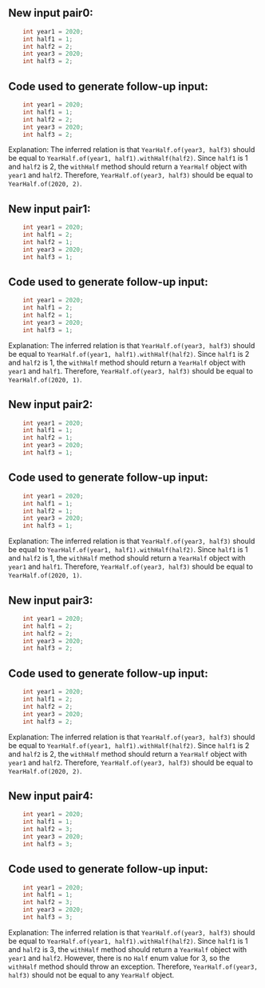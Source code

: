 ## New input pair0:
```java
    int year1 = 2020;
    int half1 = 1;
    int half2 = 2;
    int year3 = 2020;
    int half3 = 2;
```
## Code used to generate follow-up input:
```java
    int year1 = 2020;
    int half1 = 1;
    int half2 = 2;
    int year3 = 2020;
    int half3 = 2;
```
Explanation: The inferred relation is that `YearHalf.of(year3, half3)` should be equal to `YearHalf.of(year1, half1).withHalf(half2)`. Since `half1` is 1 and `half2` is 2, the `withHalf` method should return a `YearHalf` object with `year1` and `half2`. Therefore, `YearHalf.of(year3, half3)` should be equal to `YearHalf.of(2020, 2)`.

## New input pair1:
```java
    int year1 = 2020;
    int half1 = 2;
    int half2 = 1;
    int year3 = 2020;
    int half3 = 1;
```
## Code used to generate follow-up input:
```java
    int year1 = 2020;
    int half1 = 2;
    int half2 = 1;
    int year3 = 2020;
    int half3 = 1;
```
Explanation: The inferred relation is that `YearHalf.of(year3, half3)` should be equal to `YearHalf.of(year1, half1).withHalf(half2)`. Since `half1` is 2 and `half2` is 1, the `withHalf` method should return a `YearHalf` object with `year1` and `half1`. Therefore, `YearHalf.of(year3, half3)` should be equal to `YearHalf.of(2020, 1)`.

## New input pair2:
```java
    int year1 = 2020;
    int half1 = 1;
    int half2 = 1;
    int year3 = 2020;
    int half3 = 1;
```
## Code used to generate follow-up input:
```java
    int year1 = 2020;
    int half1 = 1;
    int half2 = 1;
    int year3 = 2020;
    int half3 = 1;
```
Explanation: The inferred relation is that `YearHalf.of(year3, half3)` should be equal to `YearHalf.of(year1, half1).withHalf(half2)`. Since `half1` is 1 and `half2` is 1, the `withHalf` method should return a `YearHalf` object with `year1` and `half1`. Therefore, `YearHalf.of(year3, half3)` should be equal to `YearHalf.of(2020, 1)`.

## New input pair3:
```java
    int year1 = 2020;
    int half1 = 2;
    int half2 = 2;
    int year3 = 2020;
    int half3 = 2;
```
## Code used to generate follow-up input:
```java
    int year1 = 2020;
    int half1 = 2;
    int half2 = 2;
    int year3 = 2020;
    int half3 = 2;
```
Explanation: The inferred relation is that `YearHalf.of(year3, half3)` should be equal to `YearHalf.of(year1, half1).withHalf(half2)`. Since `half1` is 2 and `half2` is 2, the `withHalf` method should return a `YearHalf` object with `year1` and `half2`. Therefore, `YearHalf.of(year3, half3)` should be equal to `YearHalf.of(2020, 2)`.

## New input pair4:
```java
    int year1 = 2020;
    int half1 = 1;
    int half2 = 3;
    int year3 = 2020;
    int half3 = 3;
```
## Code used to generate follow-up input:
```java
    int year1 = 2020;
    int half1 = 1;
    int half2 = 3;
    int year3 = 2020;
    int half3 = 3;
```
Explanation: The inferred relation is that `YearHalf.of(year3, half3)` should be equal to `YearHalf.of(year1, half1).withHalf(half2)`. Since `half1` is 1 and `half2` is 3, the `withHalf` method should return a `YearHalf` object with `year1` and `half2`. However, there is no `Half` enum value for 3, so the `withHalf` method should throw an exception. Therefore, `YearHalf.of(year3, half3)` should not be equal to any `YearHalf` object.
